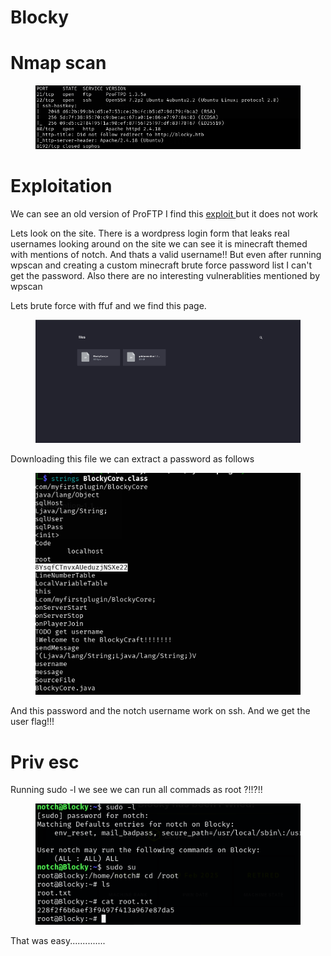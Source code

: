 # Blocky

# Nmap scan

<figure><img src="../.gitbook/assets/image (37).png" alt=""><figcaption></figcaption></figure>

# Exploitation

We can see an old version of ProFTP I find this [exploit ](https://www.exploit-db.com/exploits/49908)but it does not work

Lets look on the site. There is a wordpress login form that leaks real usernames looking around on the site we can see it is minecraft themed with mentions of notch. And thats a valid username!! But even after running wpscan and creating a custom minecraft brute force password list I can't get the password. Also there are no interesting vulnerablities mentioned by wpscan

Lets brute force with ffuf and we find this page.

<figure><img src="../.gitbook/assets/image (38).png" alt=""><figcaption></figcaption></figure>

Downloading this file we can extract a password as follows

<figure><img src="../.gitbook/assets/image (39).png" alt=""><figcaption></figcaption></figure>

And this password and the notch username work on ssh. And we get the user flag!!!

# Priv esc

Running sudo -l we see we can run all commads as root ?!!?!!

<figure><img src="../.gitbook/assets/image (40).png" alt=""><figcaption></figcaption></figure>

That was easy..............
